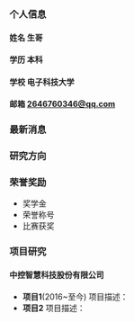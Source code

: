 ### 个人信息

#### 姓名 生哥
#### 学历 本科
#### 学校 电子科技大学
#### 邮箱 2646760346@qq.com

### 最新消息

### 研究方向
### 荣誉奖励
- 奖学金
- 荣誉称号
- 比赛获奖
### 项目研究
#### 中控智慧科技股份有限公司

- **项目1**(2016~至今)
项目描述：
- **项目2**
项目描述：
